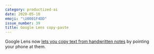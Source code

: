 ```yaml
---
category: productized-ai
date: 2020-05-10
emoji: "\U0001F4DD"
issue_number: 39
title: Google Lens copy-paste
---
```


Google Lens now [lets you copy text from handwritten notes](https://twitter.com/google/status/1258451118679633922?utm_campaign=Dynamically%20Typed&utm_medium=email&utm_source=Revue%20newsletter) by pointing your phone at them.